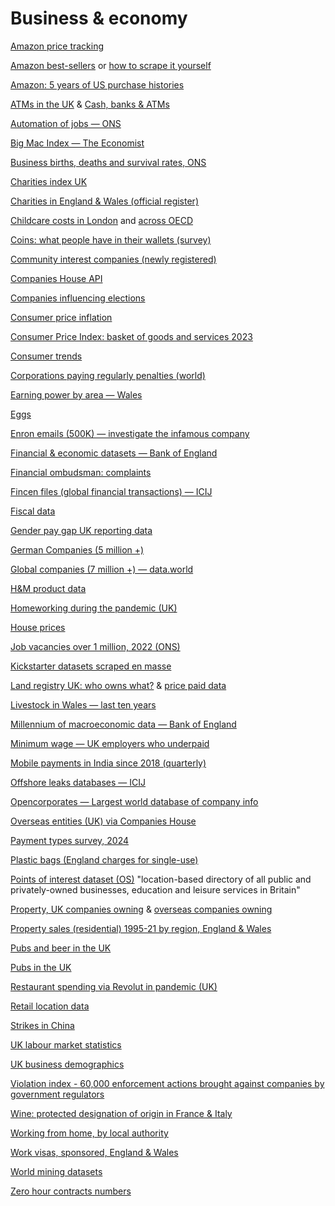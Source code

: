 # Business & economy

[Amazon price tracking](https://keepa.com/)

[Amazon best-sellers](https://data.world/data-hut/amazonbestsellerdata) or [how to scrape it yourself](https://www.blog.datahut.co/post/scraping-amazon-best-seller-data-using-python)

[Amazon: 5 years of US purchase histories](https://dataverse.harvard.edu/dataset.xhtml?persistentId=doi:10.7910/DVN/YGLYDY)

[ATMs in the UK](https://www.link.co.uk/initiatives/financial-inclusion-monthly-report/) & [Cash, banks & ATMs](https://commonslibrary.parliament.uk/research-briefings/cbp-8570/)

[Automation of jobs — ONS](https://www.ons.gov.uk/employmentandlabourmarket/peopleinwork/employmentandemployeetypes/articles/whichoccupationsareathighestriskofbeingautomated/2019-03-25)

[Big Mac Index — The Economist](https://github.com/TheEconomist/big-mac-data)

[Business births, deaths and survival rates, ONS](https://www.ons.gov.uk/businessindustryandtrade/changestobusiness/businessbirthsdeathsandsurvivalrates)

[Charities index UK](https://findthatcharity.uk/)

[Charities in England & Wales (official register)](https://register-of-charities.charitycommission.gov.uk/register/full-register-download)

[Childcare costs in London](https://data.london.gov.uk/dataset/average-childcare-costs-in-london) and [across OECD](https://stats.oecd.org/Index.aspx?DataSetCode=NCC#)

[Coins: what people have in their wallets (survey)](https://data.mendeley.com/datasets/f257j67ym6/2)

[Community interest companies (newly registered)](https://www.gov.uk/government/publications/community-interest-companies-new-cics-registered)

[Companies House API](https://developer.companieshouse.gov.uk/api/docs/)

[Companies influencing elections](https://influenceindustry.org/en/explorer/companies/)

[Consumer price inflation](https://www.ons.gov.uk/economy/inflationandpriceindices/bulletins/consumerpriceinflation/august2023)

[Consumer Price Index: basket of goods and services 2023](https://www.ons.gov.uk/releases/consumerpriceinflationbasketofgoodsandservices2023)

[Consumer trends](https://www.ons.gov.uk/economy/nationalaccounts/satelliteaccounts/datasets/consumertrendscurrentpriceseasonallyadjusted)

[Corporations paying regularly penalties (world)](https://violationtrackerglobal.goodjobsfirst.org/)

[Earning power by area — Wales](https://statswales.gov.wales/Catalogue/Business-Economy-and-Labour-Market/People-and-Work/Earnings/medianhourlyearnings-by-welshlocalareas-year)

[Eggs](https://www.gov.uk/government/statistics/egg-statistics)

[Enron emails (500K) — investigate the infamous company](https://www.kaggle.com/wcukierski/enron-email-dataset)

[Financial & economic datasets — Bank of England](https://www.bankofengland.co.uk/statistics/research-datasets)

[Financial ombudsman: complaints](https://www.financial-ombudsman.org.uk/data-insight/annual-complaints-data/annual-complaints-data-insight-2023-24#block-7249)

[Fincen files (global financial transactions) — ICIJ](https://www.icij.org/investigations/fincen-files/explore-the-fincen-files-data/)

[Fiscal data](https://openspending.org/)

[Gender pay gap UK reporting data](https://gender-pay-gap.service.gov.uk/viewing/download)

[German Companies (5 million +)](https://blog.opencorporates.com/2019/02/05/german-company-data-now-open-for-all/)

[Global companies (7 million +) — data.world](https://data.world/peopledatalabs/free-7-million-company-dataset)

[H&M product data](https://data.world/data-hut/product-data-from-hm)

[Homeworking during the pandemic (UK)](https://www.ons.gov.uk/employmentandlabourmarket/peopleinwork/employmentandemployeetypes/datasets/homeworkingintheuklabourmarket)

[House prices](https://www.ons.gov.uk/peoplepopulationandcommunity/housing/bulletins/housepricestatisticsforsmallareas/previousReleases)

[Job vacancies over 1 million, 2022 (ONS)](https://www.ons.gov.uk/employmentandlabourmarket/peopleinwork/employmentandemployeetypes/bulletins/jobsandvacanciesintheuk/september2022/relateddata)

[Kickstarter datasets scraped en masse](https://webrobots.io/kickstarter-datasets/)

[Land registry UK: who owns what?](https://www.gov.uk/government/publications/hm-land-registry-data/public-data) & [price paid data](https://www.gov.uk/government/statistical-data-sets/price-paid-data-downloads#yearly-file)

[Livestock in Wales — last ten years](https://statswales.gov.wales/Catalogue/Agriculture/Agricultural-Survey/Annual-Survey-Results/total-livestock-in-wales-by-year)

[Millennium of macroeconomic data — Bank of England](https://www.bankofengland.co.uk/-/media/boe/files/statistics/research-datasets/a-millennium-of-macroeconomic-data-for-the-uk.xlsx?la=en&hash=73ABBFB603A709FEEB1FD349B1C61F11527F1DE4)

[Minimum wage — UK employers who underpaid](https://data.gov.uk/dataset/395e42e6-275f-41c6-89b1-c3e3dc5fe154/employers-who-fail-to-pay-national-minimum-or-national-living-wage)

[Mobile payments in India since 2018 (quarterly)](https://github.com/PhonePe/pulse)

[Offshore leaks databases — ICIJ](https://offshoreleaks.icij.org/)

[Opencorporates — Largest world database of company info](https://opencorporates.com/)

[Overseas entities (UK) via Companies House](https://www.gov.uk/government/news/the-new-register-of-overseas-entities-is-live)

[Payment types survey, 2024](https://brc.org.uk/media/jmrhrss1/2024-payments-survey.pdf)

[Plastic bags (England charges for single-use)](https://www.data.gov.uk/dataset/682843a8-168c-4056-b6fe-741161a39f60/single-use-plastic-carrier-bags-charge-data-for-england)

[Points of interest dataset (OS)](https://www.ordnancesurvey.co.uk/business-government/products/points-of-interest) "location-based directory of all public and privately-owned businesses, education and leisure services in Britain"

[Property, UK companies owning](https://use-land-property-data.service.gov.uk/datasets/ccod) & [overseas companies owning](https://use-land-property-data.service.gov.uk/datasets/ocod)

[Property sales (residential) 1995-21 by region, England & Wales](https://www.ons.gov.uk/peoplepopulationandcommunity/housing/datasets/numberofresidentialpropertysalesfornationalandsubnationalgeographiesquarterlyrollingyearhpssadataset06)

[Pubs and beer in the UK](https://beerandpub.com/statistics/)

[Pubs in the UK](https://beerandpub.com/data-statistics/)

[Restaurant spending via Revolut in pandemic (UK)](https://www.gov.uk/government/publications/revolut-restaurant-card-spending-data)

[Retail location data](https://www.localdatacompany.com)

[Strikes in China](https://maps.clb.org.hk/?i18n_language=en_US&map=1&startDate=2021-03&endDate=2021-09&eventId=&keyword=&addressId=&parentAddressId=&address=&parentAddress=&industry=&parentIndustry=&industryName=)

[UK labour market statistics](https://www.nomisweb.co.uk/)

[UK business demographics](https://www.ons.gov.uk/businessindustryandtrade/business/activitysizeandlocation/datasets/businessdemographyquarterlyexperimentalstatisticsuk)

[Violation index - 60,000 enforcement actions brought against companies by government regulators](https://violationtrackeruk.goodjobsfirst.org/)

[Wine: protected designation of origin in France & Italy](https://figshare.com/articles/dataset/Quality_wines_in_Italy_and_France_a_dataset_of_protected_designation_of_origin_specifications/25393261)

[Working from home, by local authority](https://www.ons.gov.uk/employmentandlabourmarket/peopleinwork/labourproductivity/adhocs/13196homeworkingintheukbrokendownbyunitaryandlocalauthoritydistricts2020)

[Work visas, sponsored, England & Wales](https://assets.publishing.service.gov.uk/media/65574b3b046ed4000d8b9ab8/occupation-visas-datasets-sep-2023.xlsx)

[World mining datasets](https://doi.pangaea.de/10.1594/PANGAEA.910894)

[Zero hour contracts numbers](https://www.ons.gov.uk/employmentandlabourmarket/peopleinwork/employmentandemployeetypes/datasets/emp17peopleinemploymentonzerohourscontracts)

